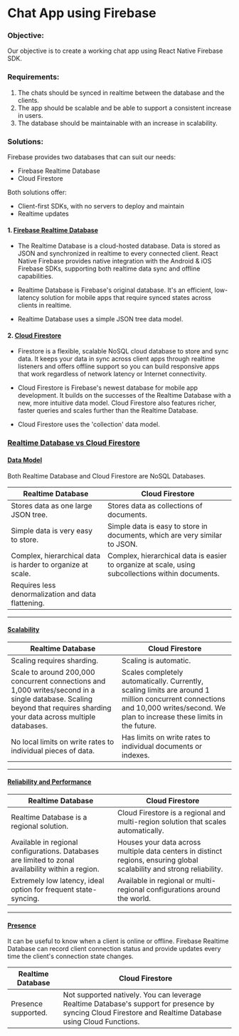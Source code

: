 # Chat App using Firebase

### Objective:

Our objective is to create a working chat app using React Native Firebase SDK.

### Requirements:

1. The chats should be synced in realtime between the database and the clients.
2. The app should be scalable and be able to support a consistent increase in users.
3. The database should be maintainable with an increase in scalability.

### Solutions:

Firebase provides two databases that can suit our needs:

- Firebase Realtime Database
- Cloud Firestore

Both solutions offer:

- Client-first SDKs, with no servers to deploy and maintain
- Realtime updates

#### 1. [Firebase Realtime Database](https://rnfirebase.io/database/usage)

- The Realtime Database is a cloud-hosted database. Data is stored as JSON and synchronized in realtime to every connected client. React Native Firebase provides native integration with the Android & iOS Firebase SDKs, supporting both realtime data sync and offline capabilities.

- Realtime Database is Firebase's original database. It's an efficient, low-latency solution for mobile apps that require synced states across clients in realtime.

- Realtime Database uses a simple JSON tree data model.

#### 2. [Cloud Firestore](https://rnfirebase.io/firestore/usage)

- Firestore is a flexible, scalable NoSQL cloud database to store and sync data. It keeps your data in sync across client apps through realtime listeners and offers offline support so you can build responsive apps that work regardless of network latency or Internet connectivity.

- Cloud Firestore is Firebase's newest database for mobile app development. It builds on the successes of the Realtime Database with a new, more intuitive data model. Cloud Firestore also features richer, faster queries and scales further than the Realtime Database.

- Cloud Firestore uses the 'collection' data model.

### [Realtime Database vs Cloud Firestore](https://firebase.google.com/docs/database/rtdb-vs-firestore#what_are_some_other_important_things_to_consider)

#### [Data Model](https://firebase.google.com/docs/database/rtdb-vs-firestore#data_model)

Both Realtime Database and Cloud Firestore are NoSQL Databases.

| Realtime Database                                          | Cloud Firestore                                                                                   |
| ---------------------------------------------------------- | ------------------------------------------------------------------------------------------------- |
| Stores data as one large JSON tree.                        | Stores data as collections of documents.                                                          |
| Simple data is very easy to store.                         | Simple data is easy to store in documents, which are very similar to JSON.                        |
| Complex, hierarchical data is harder to organize at scale. | Complex, hierarchical data is easier to organize at scale, using subcollections within documents. |
| Requires less denormalization and data flattening.         |

---

#### [Scalability](https://firebase.google.com/docs/database/rtdb-vs-firestore#scalability)

| Realtime Database                                                                                                                                                       | Cloud Firestore                                                                                                                                                                  |
| ----------------------------------------------------------------------------------------------------------------------------------------------------------------------- | -------------------------------------------------------------------------------------------------------------------------------------------------------------------------------- |
| Scaling requires sharding.                                                                                                                                              | Scaling is automatic.                                                                                                                                                            |
| Scale to around 200,000 concurrent connections and 1,000 writes/second in a single database. Scaling beyond that requires sharding your data across multiple databases. | Scales completely automatically. Currently, scaling limits are around 1 million concurrent connections and 10,000 writes/second. We plan to increase these limits in the future. |
| No local limits on write rates to individual pieces of data.                                                                                                            | Has limits on write rates to individual documents or indexes.                                                                                                                    |

---

#### [Reliability and Performance](https://firebase.google.com/docs/database/rtdb-vs-firestore#reliability_and_performance)

| Realtime Database                                                                                  | Cloud Firestore                                                                                                        |
| -------------------------------------------------------------------------------------------------- | ---------------------------------------------------------------------------------------------------------------------- |
| Realtime Database is a regional solution.                                                          | Cloud Firestore is a regional and multi-region solution that scales automatically.                                     |
| Available in regional configurations. Databases are limited to zonal availability within a region. | Houses your data across multiple data centers in distinct regions, ensuring global scalability and strong reliability. |
| Extremely low latency, ideal option for frequent state-syncing.                                    | Available in regional or multi-regional configurations around the world.                                               |

---

#### [Presence](https://firebase.google.com/docs/database/rtdb-vs-firestore#presence)

It can be useful to know when a client is online or offline. Firebase Realtime Database can record client connection status and provide updates every time the client's connection state changes.

| Realtime Database   | Cloud Firestore                                                                                                                                           |
| ------------------- | --------------------------------------------------------------------------------------------------------------------------------------------------------- |
| Presence supported. | Not supported natively. You can leverage Realtime Database's support for presence by syncing Cloud Firestore and Realtime Database using Cloud Functions. |
